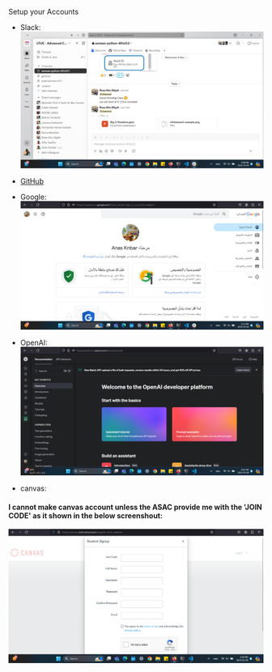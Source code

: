 Setup your Accounts

- Slack:
![Slack-screenshout](Slack.png)

- [GitHub](https://github.com/anasknbar)

- Google:
![Google-screenshout](Google.png)

- OpenAI:
![OpenAI-screenshout](OpenAI.png)

- canvas:
#### I cannot make canvas account unless the ASAC provide me with the 'JOIN CODE' as it shown in the below screenshout:
![OpenAI-screenshout](Canvas.png)
